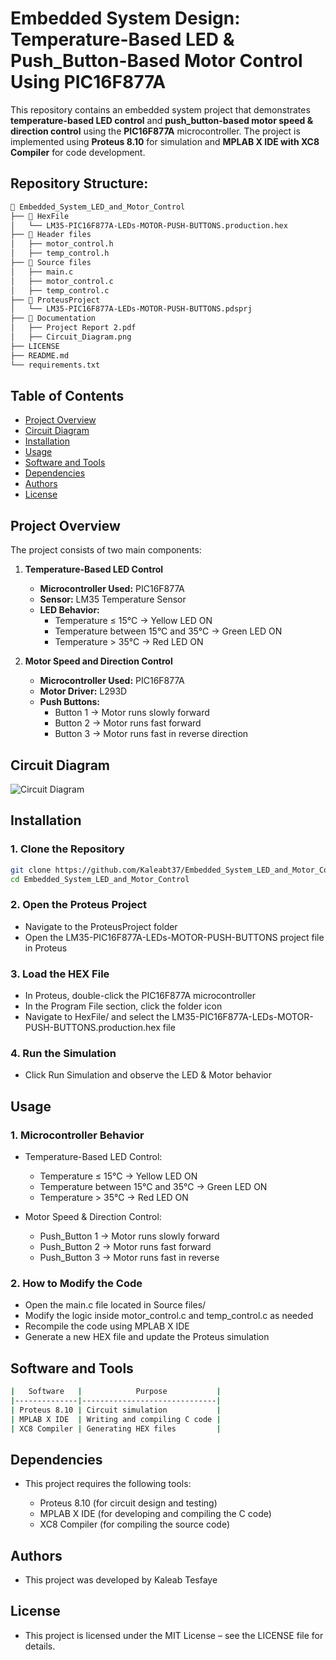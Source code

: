 # Embedded System Design: Temperature-Based LED & Push_Button-Based Motor Control Using PIC16F877A
This repository contains an embedded system project that demonstrates **temperature-based LED control** and **push_button-based motor speed & direction control** using the **PIC16F877A** microcontroller. The project is implemented using **Proteus 8.10** for simulation and **MPLAB X IDE with XC8 Compiler** for code development.

## Repository Structure:

```bash
📂 Embedded_System_LED_and_Motor_Control
├── 📂 HexFile
│   └── LM35-PIC16F877A-LEDs-MOTOR-PUSH-BUTTONS.production.hex
├── 📂 Header files
│   ├── motor_control.h
│   ├── temp_control.h
├── 📂 Source files
│   ├── main.c
│   ├── motor_control.c
│   ├── temp_control.c
├── 📂 ProteusProject
│   └── LM35-PIC16F877A-LEDs-MOTOR-PUSH-BUTTONS.pdsprj
├── 📂 Documentation
│   ├── Project Report 2.pdf
│   ├── Circuit_Diagram.png
├── LICENSE
├── README.md
└── requirements.txt


```

## Table of Contents

- [Project Overview](#project-overview)
- [Circuit Diagram](#circuit-diagram)
- [Installation](#installation)
- [Usage](#usage)
- [Software and Tools](#software-and-tools)
- [Dependencies](#dependencies)
- [Authors](#authors)
- [License](#license)

## Project Overview

The project consists of two main components:

1. **Temperature-Based LED Control**
   - **Microcontroller Used:** PIC16F877A
   - **Sensor:** LM35 Temperature Sensor
   - **LED Behavior:**
     - Temperature ≤ 15°C → Yellow LED ON
     - Temperature between 15°C and 35°C → Green LED ON
     - Temperature > 35°C → Red LED ON

2. **Motor Speed and Direction Control**
   - **Microcontroller Used:** PIC16F877A
   - **Motor Driver:** L293D
   - **Push Buttons:**
     - Button 1 → Motor runs slowly forward
     - Button 2 → Motor runs fast forward
     - Button 3 → Motor runs fast in reverse direction

## Circuit Diagram
   ![Circuit Diagram](Documentation/Circuit_Diagram.png)

## **Installation**
### **1. Clone the Repository**
```bash
git clone https://github.com/Kaleabt37/Embedded_System_LED_and_Motor_Control.git
cd Embedded_System_LED_and_Motor_Control
```
### **2. Open the Proteus Project**

- Navigate to the ProteusProject folder
- Open the LM35-PIC16F877A-LEDs-MOTOR-PUSH-BUTTONS project file in Proteus

### **3. Load the HEX File**

- In Proteus, double-click the PIC16F877A microcontroller
- In the Program File section, click the folder icon
- Navigate to HexFile/ and select the LM35-PIC16F877A-LEDs-MOTOR-PUSH-BUTTONS.production.hex file

### **4. Run the Simulation**

- Click Run Simulation and observe the LED & Motor behavior


## **Usage**
### **1. Microcontroller Behavior**

- Temperature-Based LED Control:
  - Temperature ≤ 15°C → Yellow LED ON  
  - Temperature between 15°C and 35°C → Green LED ON  
  - Temperature > 35°C → Red LED ON  

- Motor Speed & Direction Control:
  - Push_Button 1 → Motor runs slowly forward  
  - Push_Button 2 → Motor runs fast forward  
  - Push_Button 3 → Motor runs fast in reverse  

### **2. How to Modify the Code**

- Open the main.c file located in Source files/
- Modify the logic inside motor_control.c and temp_control.c as needed
- Recompile the code using MPLAB X IDE
- Generate a new HEX file and update the Proteus simulation


## **Software and Tools**
```bash
|   Software   |            Purpose           |
|--------------|------------------------------|
| Proteus 8.10 | Circuit simulation           |
| MPLAB X IDE  | Writing and compiling C code |
| XC8 Compiler | Generating HEX files         |
```

## **Dependencies**

- This project requires the following tools:
  
  - Proteus 8.10 (for circuit design and testing)
  - MPLAB X IDE (for developing and compiling the C code)
  - XC8 Compiler (for compiling the source code)

## **Authors**

- This project was developed by Kaleab Tesfaye


## **License**

- This project is licensed under the MIT License – see the LICENSE file for details.

